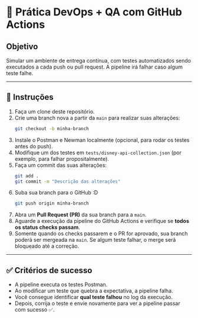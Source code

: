 # 🧪 Prática DevOps + QA com GitHub Actions

## Objetivo
Simular um ambiente de entrega contínua, com testes automatizados sendo executados a cada push ou pull request. A pipeline irá falhar caso algum teste falhe.

---

## 🔧 Instruções

1. Faça um clone deste repositório.  
2. Crie uma branch nova a partir da `main` para realizar suas alterações:  
   ```bash
   git checkout -b minha-branch
   ```
3. Instale o Postman e Newman localmente (opcional, para rodar os testes antes do push).  
4. Modifique um dos testes em `tests/disney-api-collection.json` (por exemplo, para falhar propositalmente).  
5. Faça um commit das suas alterações:  
   ```bash
   git add .
   git commit -m "Descrição das alterações"
   ```
6. Suba sua branch para o GitHub :D  
   ```bash
   git push origin minha-branch
   ```
7. Abra um **Pull Request (PR)** da sua branch para a `main`.  
8. Aguarde a execução da pipeline do GitHub Actions e verifique se **todos os status checks passam**.  
9. Somente quando os checks passarem e o PR for aprovado, sua branch poderá ser mergeada na `main`. Se algum teste falhar, o merge será bloqueado até a correção.

---

## ✅ Critérios de sucesso

- A pipeline executa os testes Postman.  
- Ao modificar um teste que quebra a expectativa, a pipeline falha.  
- Você consegue identificar **qual teste falhou** no log da execução.  
- Depois, corrija o teste e envie novamente para ver a pipeline passar com sucesso ✅.
